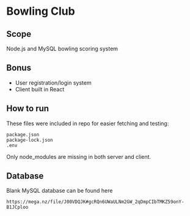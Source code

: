 # Bowling Club

## Scope

Node.js and MySQL bowling scoring system

## Bonus

- User registration/login system
- Client built in React

## How to run

These files were included in repo for easier fetching and testing:

```
package.json
package-lock.json
.env
```

Only node_modules are missing in both server and client.

## Database

Blank MySQL database can be found here

```
https://mega.nz/file/J00VDQJK#gcRQn6UWaULNm2GW_2qDmpCIbTMKZ59onY-B1JCploo
```
